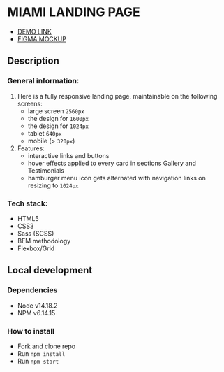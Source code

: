 <h1>MIAMI LANDING PAGE</h1>
<ul>
  <li><a href="https://olexandr-trubin-koshyk.github.io/creative-bakery_landing/" taget="_blank">DEMO LINK</a></li>
  <li><a href="https://www.figma.com/file/dY3izAm0Vspsmra4lQWQIP/Bakerlab-(FE)?node-id=11342%3A1561" taget="_blank">FIGMA MOCKUP</a></li>
</ul>
<h2>Description</h2>
<h3>General information:</h3>
<ol>
  <li>
    Here is a fully responsive landing page, maintainable on the following screens: 
    <ul>
  <li>
    large screen <code>2560px</code>
  </li> 
  <li>
    the design for <code>1600px</code>
  </li> 
  <li>
    the design for <code>1024px</code>
  </li> 
  <li>
    tablet <code>640px</code>
  </li> 
  <li>
    mobile (> <code>320px</code>)
  </li> 
</ul>
  </li>
   <li>
    Features:
   <ul>  
      <li>
    interactive links and buttons
  </li> 
  <li>
    hover effects applied to every card in sections Gallery and Testimonials
  </li> 
  <li>
    hamburger menu icon gets alternated with navigation links on resizing to <code>1024px</code>
  </li> 
</ul>
  </li>
</ol>

<h3>Tech stack:</h3>
<ul>
  <li>HTML5</li>
  <li>CSS3</li>
  <li>Sass (SCSS)</li>
  <li>BEM methodology</li>
  <li>Flexbox/Grid</li>
</ul>

<h2>Local development</h2>
<h3>Dependencies</h3>
<ul>
  <li>Node v14.18.2</li>
  <li>NPM v6.14.15</li>
</ul>

<h3>How to install</h3>
<ul>
  <li>Fork and clone repo</li>
  <li>Run <code>npm install</code></li>
  <li>Run <code>npm start</code></li>
</ul>

